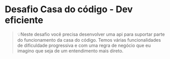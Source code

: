 # Desafio Casa do código - Dev eficiente

>💡Neste desafio você precisa desenvolver uma api para suportar parte do funcionamento da casa do código. 
>Temos várias funcionalidades de dificuldade progressiva e com uma regra de negócio que eu imagino que seja de um entendimento mais direto.
 
